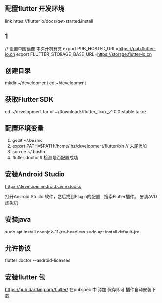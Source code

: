 ## 配置flutter 开发环境
link https://flutter.io/docs/get-started/install

## 1
// 设置中国镜像 本次开机有效
export PUB_HOSTED_URL=https://pub.flutter-io.cn
export FLUTTER_STORAGE_BASE_URL=https://storage.flutter-io.cn

## 创建目录 
mkdir ~/development
cd ~/development

##  获取Flutter SDK
 cd ~/development
 tar xf ~/Downloads/flutter_linux_v1.0.0-stable.tar.xz

## 配置环境变量
1. gedit ~/.bashrc
2. export PATH=$PATH:/home/lhz/development/flutter/bin // 末尾添加
3. source ~/.bashrc
4. flutter doctor # 检测是否配置成功
## 安装Android Studio
https://developer.android.com/studio/

打开Android Stuido 软件，然后找到Plugin的配置，搜索Flutter插件。
安装AVD虚拟机
## 安装java
sudo apt install openjdk-11-jre-headless
sudo apt install default-jre           
##  允许协议
flutter doctor --android-licenses

## 安装flutter 包
https://pub.dartlang.org/flutter/
在pubspec 中 添加 保存即可 插件自动安装下载